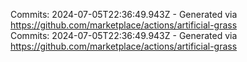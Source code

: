 Commits: 2024-07-05T22:36:49.943Z - Generated via https://github.com/marketplace/actions/artificial-grass
<br>
Commits: 2024-07-05T22:36:49.943Z - Generated via https://github.com/marketplace/actions/artificial-grass
<br>
